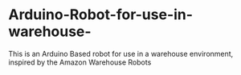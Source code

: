 # Arduino-Robot-for-use-in-warehouse-
This is an Arduino Based robot for use in a warehouse environment, inspired by the Amazon Warehouse Robots 
